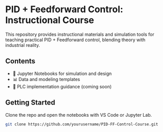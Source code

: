 # PID + Feedforward Control: Instructional Course

This repository provides instructional materials and simulation tools for teaching practical PID + Feedforward control, blending theory with industrial reality.

## Contents
- 📓 Jupyter Notebooks for simulation and design
- 📊 Data and modeling templates
- 🧱 PLC implementation guidance (coming soon)

## Getting Started
Clone the repo and open the notebooks with VS Code or Jupyter Lab.

```bash
git clone https://github.com/yourusername/PID-FF-Control-Course.git
